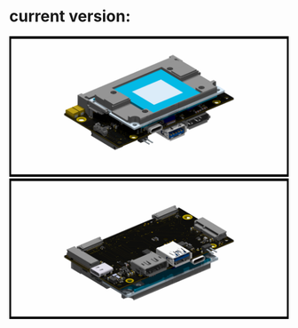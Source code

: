 # current version:

![board_render_front](daemon_baseboard_v2/baseboard_front.png)
![board_render_back](daemon_baseboard_v2/baseboard_back.png)
